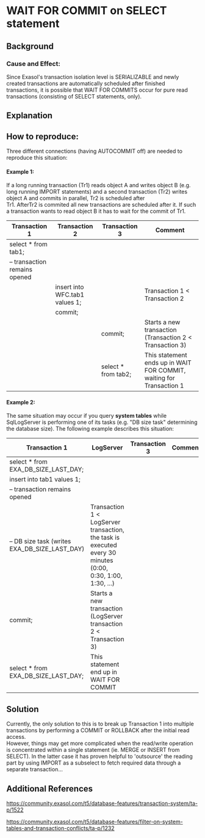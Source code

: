 # WAIT FOR COMMIT on SELECT statement 
## Background

### Cause and Effect:

Since Exasol's transaction isolation level is SERIALIZABLE and newly created transactions are automatically scheduled after finished transactions, it is possible that WAIT FOR COMMITS occur for pure read transactions (consisting of SELECT statements, only). 

## Explanation

## How to reproduce:

Three different connections (having AUTOCOMMIT off) are needed to reproduce this situation:

#### Example 1:

If a long running transaction (Tr1) reads object A and writes object B (e.g. long running IMPORT statements) and a second transaction (Tr2) writes object A and commits in parallel, Tr2 is scheduled after   
Tr1. AfterTr2 is commited all new transactions are scheduled after it. If such a transaction wants to read object B it has to wait for the commit of Tr1.

| Transaction 1 | Transaction 2 | Transaction 3 | Comment |
|---|---|---|---|
|select * from tab1;   |   |   |   |
|– transaction remains opened   |   |   |   |
|   |insert into WFC.tab1 values 1;   |   |Transaction 1 < Transaction 2   |
|   |commit;   |   |   |
|   |   |commit;   |Starts a new transaction (Transaction 2 < Transaction 3)   |
|   |   |select * from tab2;   |This statement ends up in WAIT FOR COMMIT, waiting for Transaction 1   |

#### Example 2:

The same situation may occur if you query **system tables** while SqlLogServer is performing one of its tasks (e.g. "DB size task" determining the database size). The following example describes this situation:



| Transaction 1 | LogServer | Transaction 3 | Comment |
| --- | --- | --- | --- |
| select * from EXA_DB_SIZE_LAST_DAY; |  
| insert into tab1 values 1; |  
| – transaction remains opened |  
|  – DB size task (writes EXA_DB_SIZE_LAST_DAY) |  Transaction 1 < LogServer transaction, the task is executed every 30 minutes (0:00, 0:30, 1:00, 1:30, ...) |
|  commit; | Starts a new transaction (LogServer transaction 2 < Transaction 3) |
|  select * from EXA_DB_SIZE_LAST_DAY; | This statement end up in WAIT FOR COMMIT |

## Solution

Currently, the only solution to this is to break up Transaction 1 into multiple transactions by performing a COMMIT or ROLLBACK after the initial read access.  
However, things may get more complicated when the read/write operation is concentrated within a single statement (ie. MERGE or INSERT from SELECT). In the latter case it has proven helpful to 'outsource' the reading part by using IMPORT as a subselect to fetch required data through a separate transaction...

## Additional References

<https://community.exasol.com/t5/database-features/transaction-system/ta-p/1522>

<https://community.exasol.com/t5/database-features/filter-on-system-tables-and-transaction-conflicts/ta-p/1232>

